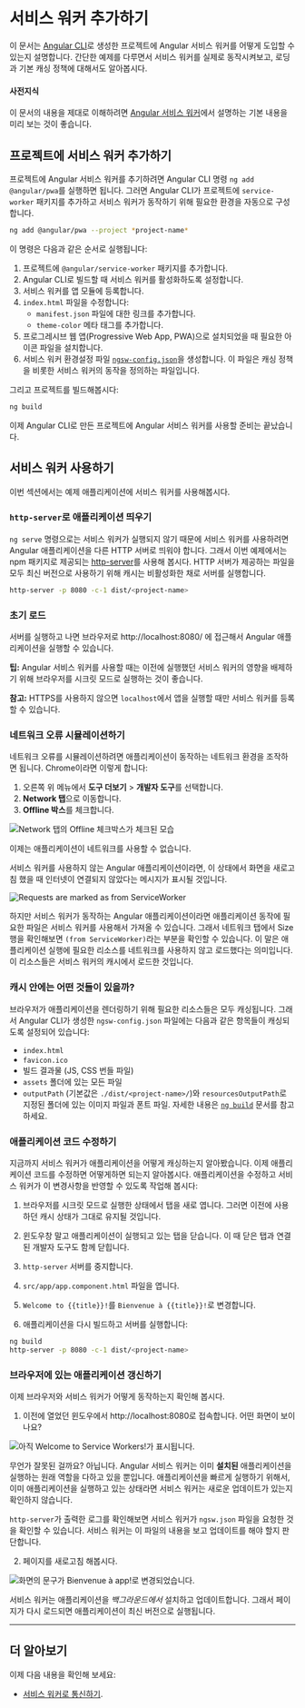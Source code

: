 <!--
# Getting started with service workers
-->
# 서비스 워커 추가하기

<!--
This document explains how to enable Angular service worker support in projects that you created with the [Angular CLI](cli). It then uses an example to show you a service worker in action, demonstrating loading and basic caching.
-->
이 문서는 [Angular CLI](cli)로 생성한 프로젝트에 Angular 서비스 워커를 어떻게 도입할 수 있는지 설명합니다.
간단한 예제를 다루면서 서비스 워커를 실제로 동작시켜보고, 로딩과 기본 캐싱 정책에 대해서도 알아봅시다.

<!--
#### Prerequisites
-->
#### 사전지식

<!--
A basic understanding of the information in [Introduction to Angular service workers](guide/service-worker-intro).
-->
이 문서의 내용을 제대로 이해하려면 [Angular 서비스 워커](guide/service-worker-intro)에서 설명하는 기본 내용을 미리 보는 것이 좋습니다.

<!--
## Adding a service worker to your project
-->
## 프로젝트에 서비스 워커 추가하기

<!--
To set up the Angular service worker in your project, use the CLI command `ng add @angular/pwa`. It takes care of configuring your application to use service workers by adding the `service-worker` package along
with setting up the necessary support files.
-->
프로젝트에 Angular 서비스 워커를 추기하려면 Angular CLI 명령 `ng add @angular/pwa`를 실행하면 됩니다.
그러면 Angular CLI가 프로젝트에 `service-worker` 패키지를 추가하고 서비스 워커가 동작하기 위해 필요한 환경을 자동으로 구성합니다.

```sh
ng add @angular/pwa --project *project-name*
```

<!--
The above command completes the following actions:

1. Adds the `@angular/service-worker` package to your project.
2. Enables service worker build support in the CLI.
3. Imports and registers the service worker in the application module.
4. Updates the `index.html` file:
    * Includes a link to add the `manifest.webmanifest` file.
    * Adds meta tags for `theme-color`.
5. Installs icon files to support the installed Progressive Web App (PWA).
6. Creates the service worker configuration file called [`ngsw-config.json`](/guide/service-worker-config), which specifies the caching behaviors and other settings.


 Now, build the project:
-->
이 명령은 다음과 같은 순서로 실행됩니다:

1. 프로젝트에 `@angular/service-worker` 패키지를 추가합니다.
2. Angular CLI로 빌드할 때 서비스 워커를 활성화하도록 설정합니다.
3. 서비스 워커를 앱 모듈에 등록합니다.
4. `index.html` 파일을 수정합니다:
    * `manifest.json` 파일에 대한 링크를 추가합니다.
    * `theme-color` 메타 태그를 추가합니다.
5. 프로그레시브 웹 앱(Progressive Web App, PWA)으로 설치되었을 때 필요한 아이콘 파일을 설치합니다.
6. 서비스 워커 환경설정 파일 [`ngsw-config.json`](/guide/service-worker-config)을 생성합니다. 이 파일은 캐싱 정책을 비롯한 서비스 워커의 동작을 정의하는 파일입니다.

그리고 프로젝트를 빌드해봅시다:

```sh
ng build
```

<!--
The CLI project is now set up to use the Angular service worker.
-->
이제 Angular CLI로 만든 프로젝트에 Angular 서비스 워커를 사용할 준비는 끝났습니다.

<!--
## Service worker in action: a tour
-->
## 서비스 워커 사용하기

<!--
This section demonstrates a service worker in action,
using an example application.
-->
이번 섹션에서는 예제 애플리케이션에 서비스 워커를 사용해봅시다.

<!--
### Serving with `http-server`
-->
### `http-server`로 애플리케이션 띄우기

<!--
Because `ng serve` does not work with service workers, you must use a separate HTTP server to test your project locally. You can use any HTTP server. The example below uses the [http-server](https://www.npmjs.com/package/http-server) package from npm. To reduce the possibility of conflicts and avoid serving stale content, test on a dedicated port and disable caching.

To serve the directory containing your web files with `http-server`, run the following command:
-->
`ng serve` 명령으로는 서비스 워커가 실행되지 않기 때문에 서비스 워커를 사용하려면 Angular 애플리케이션을 다른 HTTP 서버로 띄워야 합니다.
그래서 이번 예제에서는 npm 패키지로 제공되는 [http-server](https://www.npmjs.com/package/http-server)를 사용해 봅시다.
HTTP 서버가 제공하는 파일을 모두 최신 버전으로 사용하기 위해 캐시는 비활성화한 채로 서버를 실행합니다.

```sh
http-server -p 8080 -c-1 dist/<project-name>
```

<!--
### Initial load
-->
### 초기 로드

<!--
With the server running, you can point your browser at http://localhost:8080/. Your application should load normally.

**Tip:** When testing Angular service workers, it's a good idea to use an incognito or private window in your browser to ensure the service worker doesn't end up reading from a previous leftover state, which can cause unexpected behavior.
-->
서버를 실행하고 나면 브라우저로 http://localhost:8080/ 에 접근해서 Angular 애플리케이션을 실행할 수 있습니다.

**팁:** Angular 서비스 워커를 사용할 때는 이전에 실행했던 서비스 워커의 영향을 배제하기 위해 브라우저를 시크릿 모드로 실행하는 것이 좋습니다.

<div class="alert is-helpful">

<!--
**Note:**
If you are not using HTTPS, the service worker will only be registered when accessing the application on `localhost`.
-->
**참고:**
HTTPS를 사용하지 않으면 `localhost`에서 앱을 실행할 때만 서비스 워커를 등록할 수 있습니다.

</div>

<!--
### Simulating a network issue
-->
### 네트워크 오류 시뮬레이션하기

<!--
To simulate a network issue, disable network interaction for your application. In Chrome:

1. Select **Tools** > **Developer Tools** (from the Chrome menu located at the top right corner).
2. Go to the **Network tab**.
3. Check the **Offline box**.
-->
네트워크 오류를 시뮬레이션하려면 애플리케이션이 동작하는 네트워크 환경을 조작하면 됩니다. Chrome이라면 이렇게 합니다:

1. 오른쪽 위 메뉴에서 **도구 더보기** > **개발자 도구**를 선택합니다.
2. **Network 탭**으로 이동합니다.
3. **Offline 박스**를 체크합니다.

<!--
<div class="lightbox">
  <img src="generated/images/guide/service-worker/offline-checkbox.png" alt="The offline checkbox in the Network tab is checked">
</div>
-->
<div class="lightbox">
  <img src="generated/images/guide/service-worker/offline-checkbox.png" alt="Network 탭의 Offline 체크박스가 체크된 모습">
</div>

<!--
Now the application has no access to network interaction.

For applications that do not use the Angular service worker, refreshing now would display Chrome's Internet disconnected page that says "There is no Internet connection".

With the addition of an Angular service worker, the application behavior changes. On a refresh, the page loads normally.

If you look at the Network tab, you can verify that the service worker is active.
-->
이제는 애플리케이션이 네트워크를 사용할 수 없습니다.

서비스 워커를 사용하지 않는 Angular 애플리케이션이라면, 이 상태에서 화면을 새로고침 했을 때 인터넷이 연결되지 않았다는 메시지가 표시될 것입니다.

<div class="lightbox">
  <img src="generated/images/guide/service-worker/sw-active.png" alt="Requests are marked as from ServiceWorker">
</div>

<!--
Notice that under the "Size" column, the requests state is `(from ServiceWorker)`. This means that the resources are not being loaded from the network. Instead, they are being loaded from the service worker's cache.
-->
하지만 서비스 워커가 동작하는 Angular 애플리케이션이라면 애플리케이션 동작에 필요한 파일은 서비스 워커를 사용해서 가져올 수 있습니다.
그래서 네트워크 탭에서 Size 행을 확인해보면 `(from ServiceWorker)`라는 부분을 확인할 수 있습니다.
이 말은 애플리케이션 실행에 필요한 리소스를 네트워크를 사용하지 않고 로드했다는 의미입니다.
이 리소스들은 서비스 워커의 캐시에서 로드한 것입니다.

<!--
### What's being cached?
-->
### 캐시 안에는 어떤 것들이 있을까?

<!--
Notice that all of the files the browser needs to render this application are cached. The `ngsw-config.json` boilerplate configuration is set up to cache the specific resources used by the CLI:

* `index.html`.
* `favicon.ico`.
* Build artifacts (JS and CSS bundles).
* Anything under `assets`.
* Images and fonts directly under the configured `outputPath` (by default `./dist/<project-name>/`) or `resourcesOutputPath`. See [`ng build`](cli/build) for more information about these options.
-->
브라우저가 애플리케이션을 렌더링하기 위해 필요한 리소스들은 모두 캐싱됩니다.
그래서 Angular CLI가 생성한 `ngsw-config.json` 파일에는 다음과 같은 항목들이 캐싱되도록 설정되어 있습니다:

* `index.html`
* `favicon.ico`
* 빌드 결과물 (JS, CSS 번들 파일)
* `assets` 폴더에 있는 모든 파일
* `outputPath` (기본값은 `./dist/<project-name>/`)와 `resourcesOutputPath`로 지정된 폴더에 있는 이미지 파일과 폰트 파일. 자세한 내용은 [`ng build`](cli/build) 문서를 참고하세요.

<div class="alert is-helpful">
<!--
Pay attention to two key points:

1. The generated `ngsw-config.json` includes a limited list of cacheable fonts and images extensions. In some cases, you might want to modify the glob pattern to suit your needs.

1. If `resourcesOutputPath` or `assets` paths are modified after the generation of configuration file, you need to change the paths manually in `ngsw-config.json`.
-->

다음 두가지를 주의해야 합니다:

1. `ngsw-config.json` 파일에서 캐싱하도록 설정한 폰트와 이미지 파일의 확장자는 모든 파일을 대상으로 하는 것이 아닙니다. 이 설정을 수정해야 하는 경우도 있습니다.

1. `resourcesOutputPath`나 `assets` 경로를 변경하고 나면 이 내용을 `ngsw-config.json` 파일에도 반영해야 합니다.

</div>

<!--
### Making changes to your application
-->
### 애플리케이션 코드 수정하기

<!--
Now that you've seen how service workers cache your application, the
next step is understanding how updates work. Let's make a change to the application, and watch the service worker install the update:

1. If you're testing in an incognito window, open a second blank tab. This will keep the incognito and the cache state alive during your test.

2. Close the application tab, but not the window. This should also close the Developer Tools.

3. Shut down `http-server`.

4. Open `src/app/app.component.html` for editing.

5. Change the text `Welcome to {{title}}!` to `Bienvenue à {{title}}!`.

6. Build and run the server again:
-->
지금까지 서비스 워커가 애플리케이션을 어떻게 캐싱하는지 알아봤습니다.
이제 애플리케이션 코드를 수정하면 어떻게하면 되는지 알아봅시다.
애플리케이션을 수정하고 서비스 워커가 이 변경사항을 반영할 수 있도록 작업해 봅시다:

1. 브라우저를 시크릿 모드로 실행한 상태에서 탭을 새로 엽니다. 그러면 이전에 사용하던 캐시 상태가 그대로 유지될 것입니다.

2. 윈도우창 말고 애플리케이션이 실행되고 있는 탭을 닫습니다. 이 때 닫은 탭과 연결된 개발자 도구도 함께 닫힙니다.

3. `http-server` 서버를 중지합니다.

4. `src/app/app.component.html` 파일을 엽니다.

5. `Welcome to {{title}}!`를 `Bienvenue à {{title}}!`로 변경합니다.

6. 애플리케이션을 다시 빌드하고 서버를 실행합니다:

```sh
ng build
http-server -p 8080 -c-1 dist/<project-name>
```

<!--
### Updating your application in the browser
-->
### 브라우저에 있는 애플리케이션 갱신하기

<!--
Now look at how the browser and service worker handle the updated application.

1. Open http://localhost:8080 again in the same window. What happens?
-->
이제 브라우저와 서비스 워커가 어떻게 동작하는지 확인해 봅시다.

1. 이전에 열었던 윈도우에서 http://localhost:8080로 접속합니다. 어떤 화면이 보이나요?

<!--
<div class="lightbox">
  <img src="generated/images/guide/service-worker/welcome-msg-en.png" alt="It still says Welcome to Service Workers!">
</div>
-->
<div class="lightbox">
  <img src="generated/images/guide/service-worker/welcome-msg-en.png" alt="아직 Welcome to Service Workers!가 표시됩니다.">
</div>

<!--
What went wrong? Nothing, actually. The Angular service worker is doing its job and serving the version of the application that it has **installed**, even though there is an update available. In the interest of speed, the service worker doesn't wait to check for updates before it serves the application that it has cached.

If you look at the `http-server` logs, you can see the service worker requesting `/ngsw.json`. This is how the service worker checks for updates.

2. Refresh the page.
-->
무언가 잘못된 걸까요? 아닙니다.
Angular 서비스 워커는 이미 **설치된** 애플리케이션을 실행하는 원래 역할을 다하고 있을 뿐입니다.
애플리케이션을 빠르게 실행하기 위해서, 이미 애플리케이션을 실행하고 있는 상태라면 서비스 워커는 새로운 업데이트가 있는지 확인하지 않습니다.

`http-server`가 출력한 로그를 확인해보면 서비스 워커가 `ngsw.json` 파일을 요청한 것을 확인할 수 있습니다.
서비스 워커는 이 파일의 내용을 보고 업데이트를 해야 할지 판단합니다.

2. 페이지를 새로고침 해봅시다.

<!--
<div class="lightbox">
  <img src="generated/images/guide/service-worker/welcome-msg-fr.png" alt="The text has changed to say Bienvenue à app!">
</div>
-->
<div class="lightbox">
  <img src="generated/images/guide/service-worker/welcome-msg-fr.png" alt="화면의 문구가 Bienvenue à app!로 변경되었습니다.">
</div>

<!--
The service worker installed the updated version of your application *in the background*, and the next time the page is loaded or reloaded, the service worker switches to the latest version.
-->
서비스 워커는 애플리케이션을 *백그라운드에서* 설치하고 업데이트합니다.
그래서 페이지가 다시 로드되면 애플리케이션이 최신 버전으로 실행됩니다.

<hr />

<!--
## More on Angular service workers
-->
## 더 알아보기

<!--
You may also be interested in the following:
* [Communicating with service workers](guide/service-worker-communications).
-->
이제 다음 내용을 확인해 보세요:
* [서비스 워커로 통신하기](guide/service-worker-communications).
